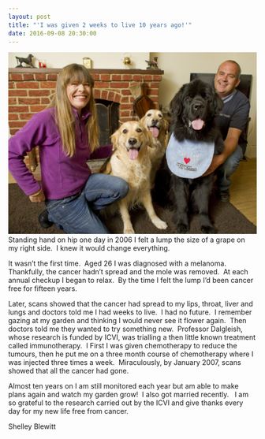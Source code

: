```yaml
---
layout: post
title: "'I was given 2 weeks to live 10 years ago!'"
date: 2016-09-08 20:30:00
---
```



![](/uploads/versions/img-0871-1---x----3712-2712x---.jpg)Standing hand on hip one day in 2006 I felt a lump the size of a grape on my right side.&nbsp; I knew it would change everything.

It wasn’t the first time.&nbsp; Aged 26 I was diagnosed with a melanoma.&nbsp; Thankfully, the cancer hadn’t spread and the mole was removed.&nbsp; At each annual checkup I began to relax.&nbsp; By the time I felt the lump I’d been cancer free for fifteen years.

Later, scans showed that the cancer had spread to my lips, throat, liver and lungs and doctors told me I had weeks to live.&nbsp; I had no future.&nbsp; I remember gazing at my garden and thinking I would never see it flower again.&nbsp; Then doctors told me they wanted to try something new.&nbsp; Professor Dalgleish, whose research is funded by ICVI, was trialling a then little known treatment called immunotherapy.&nbsp; I First I was given chemotherapy to reduce the tumours, then he put me on a three month course of chemotherapy where I was injected three times a week.&nbsp; Miraculously, by January 2007, scans showed that all the cancer had gone.

Almost ten years on I am still monitored each year but am able to make plans again and watch my garden grow!&nbsp; I also got married recently.&nbsp; &nbsp;I am so grateful to the research carried out by the ICVI and give thanks every day for my new life free from cancer.

Shelley Blewitt